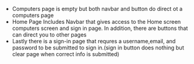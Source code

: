 * Computers page is empty but both navbar and button do direct ot a computers page
* Home Page Includes Navbar that gives access to the Home screen computers screen and sign in page. In addition, there are buttons that can direct you to other pages
* Lastly there is a sign-in page that requres a username,email, and password to be submitted to sign in.(sign in button does nothing but clear page when correct info is submitted)
